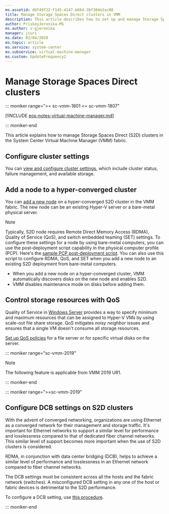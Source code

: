 ```yaml
---
ms.assetid: d0f49f22-f145-4147-b66d-3bf384e2ac08
title: Manage Storage Spaces Direct clusters in VMM
description: This article describes how to set up and manage Storage Spaces Direct in the VMM fabric.
author: PriskeyJeronika-MS
ms.author: v-gjeronika
manager: jsuri
ms.date: 02/04/2020
ms.topic: article
ms.service: system-center
ms.subservice: virtual-machine-manager
ms.custom: UpdateFrequency2
---
```


# Manage Storage Spaces Direct clusters

::: moniker range=">= sc-vmm-1801 <= sc-vmm-1807"

[!INCLUDE [eos-notes-virtual-machine-manager.md](../includes/eos-notes-virtual-machine-manager.md)]

::: moniker-end

This article explains how to manage Storage Spaces Direct (S2D) clusters in the System Center Virtual Machine Manager (VMM) fabric.

## Configure cluster settings

You can [view and configure cluster settings](hyper-v-cluster.md#configure-cluster-properties), which include cluster status, failure management, and available storage.

## Add a node to a hyper-converged cluster

You can [add a new node](hyper-v-cluster.md#add-a-node-to-the-cluster) on a hyper-converged S2D cluster in the VMM fabric. The new node can be an existing Hyper-V server or a bare-metal physical server.

> [!NOTE]
> Typically, S2D node requires Remote Direct Memory Access (RDMA), Quality of Service (QoS), and switch embedded teaming (SET) settings. To configure these settings for a node by using bare-metal computers, you can use the post-deployment script capability in the physical computer profile (PCP). Here's the [sample PCP post-deployment script](hyper-v-bare-metal.md#sample-script).
> You can also use this script to configure RDMA, QoS, and SET when you add a new node to an existing S2D deployment from bare-metal computers.

-    When you add a new node on a hyper-converged cluster, VMM automatically discovers disks on the new node and enables S2D.
-    VMM disables maintenance mode on disks before adding them.

## Control storage resources with QoS

Quality of Service in [Windows Server](/windows-server/storage/storage-qos/storage-qos-overview) provides a way to specify minimum and maximum resources that can be assigned to Hyper-V VMs by using scale-out file share storage. QoS mitigates *noisy neighbor* issues and ensures that a single VM doesn't consume all storage resources.

[Set up QoS policies](sofs-settings.md#set-a-storage-qos-for-an-sofs) for a file server or for specific virtual disks on the server.


::: moniker range="sc-vmm-2019"

>[!NOTE]
>The following feature is applicable from VMM 2019 UR1.

::: moniker-end

::: moniker range=">=sc-vmm-2019"

## Configure DCB settings on S2D clusters

With the advent of converged networking, organizations are using Ethernet as a converged network for their management and storage traffic. It's important for Ethernet networks to support a similar level for performance and losslessness compared to that of dedicated fiber channel networks. This similar level of support becomes more important when the use of S2D clusters is considered.

RDMA, in conjunction with data center bridging (DCB), helps to achieve a similar level of performance and losslessness in an Ethernet network compared to fiber channel networks.

The DCB settings must be consistent across all the hosts and the fabric network (switches). A misconfigured DCB setting in any one of the host or fabric devices is detrimental to the S2D performance.

To configure a DCB setting, use [this procedure](s2d-hyper-converged.md#step-3-configure-dcb-settings-on-the-s2d-cluster).

::: moniker-end
